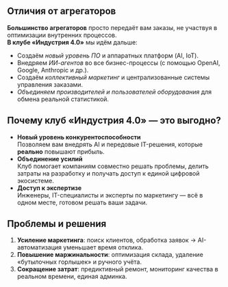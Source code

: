 


## Отличия от агрегаторов

**Большинство агрегаторов** просто передаёт вам заказы, не участвуя в оптимизации внутренних процессов.  
**В клубе «Индустрия 4.0»** мы идём дальше:  
- Создаём *новый уровень ПО* и аппаратных платформ (AI, IoT).  
- Внедряем *ИИ-агентов* во все бизнес-процессы (с помощью OpenAI, Google, Anthropic и др.).  
- Создаём *коллективный маркетинг* и централизованные системы управления заказами.  
- *Объединяем производителей и пользователей оборудования* для обмена реальной статистикой.  

## Почему клуб «Индустрия 4.0» — это выгодно?

- **Новый уровень конкурентоспособности**  
  Позволяем вам внедрять AI и передовые IT-решения, которые **реально** повышают прибыль.  
- **Объединение усилий**  
  Клуб помогает компаниям совместно решать проблемы, делить затраты на разработку и получать доступ к единой цифровой экосистеме.  
- **Доступ к экспертизе**  
  Инженеры, IT-специалисты и эксперты по маркетингу — всё в одном месте, готовом решать ваши задачи.
 



##  Проблемы и решения

1. **Усиление маркетинга**: поиск клиентов, обработка заявок → AI-автоматизация уменьшает время отклика.  
2. **Повышение маржинальности**: оптимизация склада, удаление «бутылочных горлышек» и ручного учёта.  
3. **Сокращение затрат**: предиктивный ремонт, мониторинг качества в реальном времени, единая админка.  

 